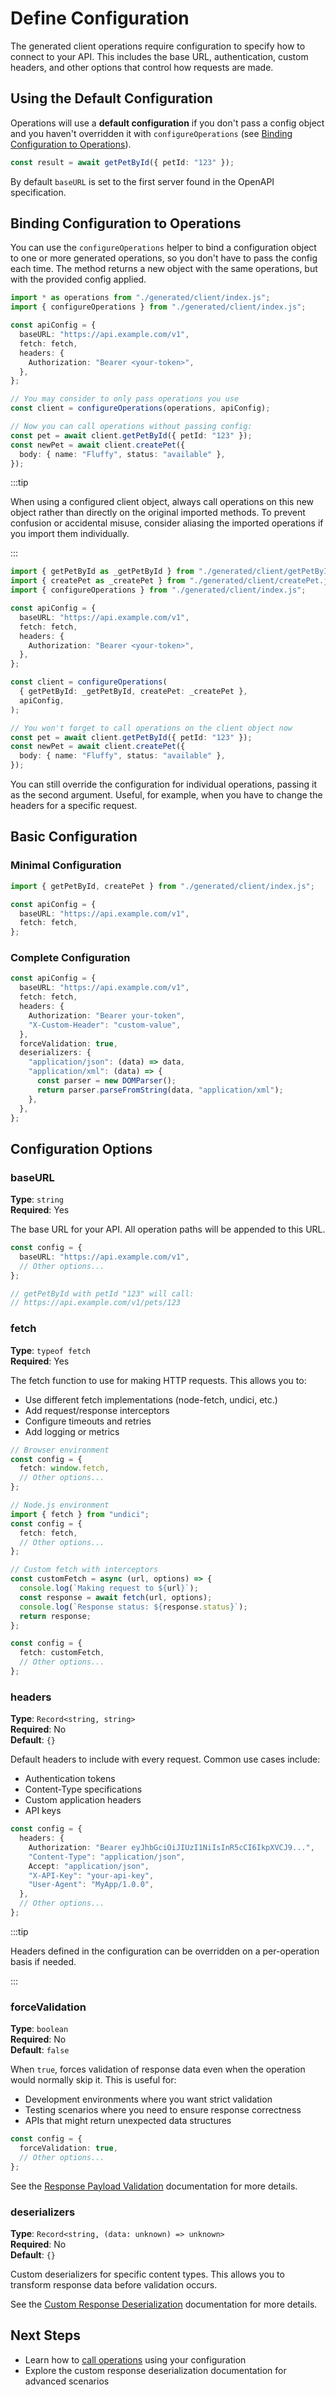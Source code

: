 # Define Configuration

The generated client operations require configuration to specify how to connect
to your API. This includes the base URL, authentication, custom headers, and
other options that control how requests are made.

## Using the Default Configuration

Operations will use a **default configuration** if you don't pass a config
object and you haven't overridden it with `configureOperations` (see
[Binding Configuration to Operations](#binding-configuration-to-operations)).

```typescript
const result = await getPetById({ petId: "123" });
```

By default `baseURL` is set to the first server found in the OpenAPI
specification.

## Binding Configuration to Operations

You can use the `configureOperations` helper to bind a configuration object to
one or more generated operations, so you don't have to pass the config each
time. The method returns a new object with the same operations, but with the
provided config applied.

```typescript
import * as operations from "./generated/client/index.js";
import { configureOperations } from "./generated/client/index.js";

const apiConfig = {
  baseURL: "https://api.example.com/v1",
  fetch: fetch,
  headers: {
    Authorization: "Bearer <your-token>",
  },
};

// You may consider to only pass operations you use
const client = configureOperations(operations, apiConfig);

// Now you can call operations without passing config:
const pet = await client.getPetById({ petId: "123" });
const newPet = await client.createPet({
  body: { name: "Fluffy", status: "available" },
});
```

:::tip

When using a configured client object, always call operations on this new object
rather than directly on the original imported methods. To prevent confusion or
accidental misuse, consider aliasing the imported operations if you import them
individually.

:::

```typescript
import { getPetById as _getPetById } from "./generated/client/getPetById.js";
import { createPet as _createPet } from "./generated/client/createPet.js";
import { configureOperations } from "./generated/client/index.js";

const apiConfig = {
  baseURL: "https://api.example.com/v1",
  fetch: fetch,
  headers: {
    Authorization: "Bearer <your-token>",
  },
};

const client = configureOperations(
  { getPetById: _getPetById, createPet: _createPet },
  apiConfig,
);

// You won't forget to call operations on the client object now
const pet = await client.getPetById({ petId: "123" });
const newPet = await client.createPet({
  body: { name: "Fluffy", status: "available" },
});
```

You can still override the configuration for individual operations, passing it
as the second argument. Useful, for example, when you have to change the headers
for a specific request.

## Basic Configuration

### Minimal Configuration

```typescript
import { getPetById, createPet } from "./generated/client/index.js";

const apiConfig = {
  baseURL: "https://api.example.com/v1",
  fetch: fetch,
};
```

### Complete Configuration

```typescript
const apiConfig = {
  baseURL: "https://api.example.com/v1",
  fetch: fetch,
  headers: {
    Authorization: "Bearer your-token",
    "X-Custom-Header": "custom-value",
  },
  forceValidation: true,
  deserializers: {
    "application/json": (data) => data,
    "application/xml": (data) => {
      const parser = new DOMParser();
      return parser.parseFromString(data, "application/xml");
    },
  },
};
```

## Configuration Options

### baseURL

**Type**: `string`  
**Required**: Yes

The base URL for your API. All operation paths will be appended to this URL.

```typescript
const config = {
  baseURL: "https://api.example.com/v1",
  // Other options...
};

// getPetById with petId "123" will call:
// https://api.example.com/v1/pets/123
```

### fetch

**Type**: `typeof fetch`  
**Required**: Yes

The fetch function to use for making HTTP requests. This allows you to:

- Use different fetch implementations (node-fetch, undici, etc.)
- Add request/response interceptors
- Configure timeouts and retries
- Add logging or metrics

```typescript
// Browser environment
const config = {
  fetch: window.fetch,
  // Other options...
};

// Node.js environment
import { fetch } from "undici";
const config = {
  fetch: fetch,
  // Other options...
};

// Custom fetch with interceptors
const customFetch = async (url, options) => {
  console.log(`Making request to ${url}`);
  const response = await fetch(url, options);
  console.log(`Response status: ${response.status}`);
  return response;
};

const config = {
  fetch: customFetch,
  // Other options...
};
```

### headers

**Type**: `Record<string, string>`  
**Required**: No  
**Default**: `{}`

Default headers to include with every request. Common use cases include:

- Authentication tokens
- Content-Type specifications
- Custom application headers
- API keys

```typescript
const config = {
  headers: {
    Authorization: "Bearer eyJhbGciOiJIUzI1NiIsInR5cCI6IkpXVCJ9...",
    "Content-Type": "application/json",
    Accept: "application/json",
    "X-API-Key": "your-api-key",
    "User-Agent": "MyApp/1.0.0",
  },
  // Other options...
};
```

:::tip

Headers defined in the configuration can be overridden on a per-operation basis
if needed.

:::

### forceValidation

**Type**: `boolean`  
**Required**: No  
**Default**: `false`

When `true`, forces validation of response data even when the operation would
normally skip it. This is useful for:

- Development environments where you want strict validation
- Testing scenarios where you need to ensure response correctness
- APIs that might return unexpected data structures

```typescript
const config = {
  forceValidation: true,
  // Other options...
};
```

See the [Response Payload Validation](response-payload-validation) documentation
for more details.

### deserializers

**Type**: `Record<string, (data: unknown) => unknown>`  
**Required**: No  
**Default**: `{}`

Custom deserializers for specific content types. This allows you to transform
response data before validation occurs.

See the [Custom Response Deserialization](custom-response-deserialization)
documentation for more details.

## Next Steps

- Learn how to [call operations](call-operations) using your configuration
- Explore the custom response deserialization documentation for advanced
  scenarios
